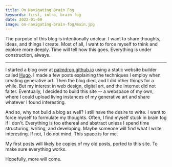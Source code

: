 ```yaml
---
title: On Navigating Brain Fog
keywords: first, intro, brain fog
date: 2022-01-09
image: on-navigating-brain-fog/main.jpg
---
```


The purpose of this blog is intentionally unclear. I want to share thoughts, ideas, and things I create. Most of all, I want to force myself to think and explore more deeply. Time will tell how this goes. Everything is under construction, always.

---

I started a blog over at [palmdrop.github.io](https://palmdrop.github.io) using a static website builder called [Hugo](https://gohugo.io/). I made a few posts explaining the techniques I employ when creating generative art. Then the blog died, and I did other things for a while. But my interest in web design, digital art, and the Internet did not falter. Eventually, I decided to build this site -- a webspace of my own, where I could upload living instances of my generative art and share whatever I found interesting.

And so, why not build a blog as well? I still have the desire to write. I want to force myself to formulate my thoughts. Often, I find myself stuck in brain fog if I don't. Everything is too ethereal and abstract unless I spend time structuring, writing, and developing. Maybe someone will find what I write interesting. If not, I do not mind. This space is for me.

My first posts will likely be copies of my old posts, ported to this site. To make sure everything works. 

Hopefully, more will come.

